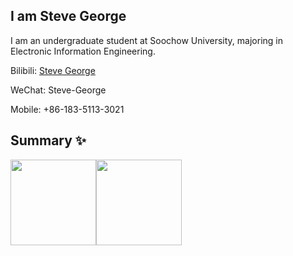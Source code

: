 ## I am Steve George

I am an undergraduate student at Soochow University, majoring in Electronic Information Engineering.

Bilibili: [Steve George](https://space.bilibili.com/454612574)

WeChat: Steve-George

Mobile: +86-183-5113-3021

## Summary ✨

<img align="" height="137px" src="https://github-readme-stats.vercel.app/api?username=Steve-George&hide_title=true&hide_border=true&show_icons=true&include_all_commits=true&line_height=21&bg_color=0,EC6C6C,FFD479,FFFC79,73FA79&theme=graywhite&locale=en" /><img align="" height="137px" src="https://github-readme-stats.vercel.app/api/top-langs/?username=Steve-George&hide_title=true&hide_border=true&layout=compact&bg_color=0,73FA79,73FDFF,D783FF&theme=graywhite&locale=cn" />